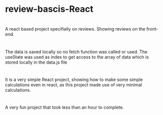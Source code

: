 # review-bascis-React
#
#
#
#
A react based project specifially on reviews. 
Showing reviews on the front-end. 
#
The data is saved locally so no fetch function was called or used.
The useState was used as index to get access to the array of data which is stored locally in the data.js file
#
#
#
It is a very simple React project, showing how to make some simple calculations even in react, as this project made use of very minimal calculations.
#
A very fun project that took less than an hour to complete.
